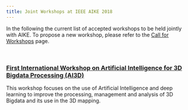 ```yaml
---
title: Joint Workshops at IEEE AIKE 2018
---
```


In the following the current list of accepted workshops to be held jointly with AIKE.
To propose a new workshop, please refer to the [Call for Workshops](http://www.ieee-aike.org/2018/workshops#call) page.

<br/>

### [First International Workshop on Artificial Intelligence for 3D Bigdata Processing (AI3D)](https://sites.google.com/site/ai3dbigdataprocessing)
This workshop focuses on the use of Artificial Intelligence and deep learning to improve the processing, management and analysis of 3D Bigdata and its use in the 3D mapping.
